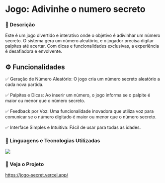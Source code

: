 # Jogo: Adivinhe o numero secreto

### 💬 Descrição

<p> Este é um jogo divertido e interativo onde o objetivo é adivinhar um número secreto. O sistema gera um número aleatório, e o jogador precisa digitar palpites até acertar. Com dicas e funcionalidades exclusivas, a experiência é desafiadora e envolvente. </p>

## ⚙️ Funcionalidades

<p>✅ Geração de Número Aleatório: O jogo cria um número secreto aleatório a cada nova partida.  <br/><br/>✅ Palpites e Dicas: Ao inserir um número, o jogo informa se o palpite é maior ou menor que o número secreto. <br/><br/>✅
Feedback por Voz: Uma funcionalidade inovadora que utiliza voz para comunicar se o número digitado é maior ou menor que o número secreto. <br/><br/> 
  ✅ Interface Simples e Intuitiva: Fácil de usar para todas as idades. </p>

### 🤖 Linguagens e Tecnologias Utilizadas

<p align="left">
  <a href="https://skillicons.dev">
    <img src="https://skillicons.dev/icons?i=git,html,css,javascript" />
  </a>
</p>

### 🔗 Veja o Projeto
https://jogo-secret.vercel.app/
